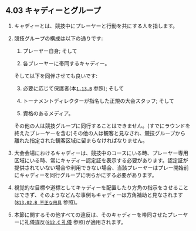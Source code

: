 ## 4.03 キャディーとグループ

1. キャディーとは、競技中にプレーヤーと行動を共にする人を指します。

1. 競技グループの構成は以下の通りです:

    1. プレーヤー自身; そして

    1. 各プレーヤーに帯同するキャディー。

    そして以下を同伴させても良いです:

    3. 必要に応じて保護者(本[`1.13.B`](#若年者の安全) 参照); そして

    1. トーナメントディレクターが指名した正規の大会スタッフ; そして

    1. 資格のあるメディア。

    その他の人は競技グループに同行することはできません。(すでにラウンドを終えたプレーヤーを含む)その他の人は観客と見なされ、競技グループから離れた指定された観客区域に留まらなければなりません。

1. 大会会場におけるキャディーは、競技中のコースにいる時、プレーヤー専用区域にいる時、常にキャディー認定証を表示する必要があります。認定証が提供されていない場合や利用できない場合、当該プレーヤーはプレー開始前にキャディーを同行グループに明らかにする必要があります。

1. 視覚的な目標や道標としてキャディーを配置したり方角の指示をさせることはできず、そのようなどんな事例もキャディーは方角補助と見なされます([`813.02.B 不正な用具`](ordg/81392) 参照)。

1. 本節に関するその他すべての違反は、そのキャディーを帯同させたプレーヤーに礼儀違反([`812.C` 礼儀](ordg/812) 参照)が適用されます。
